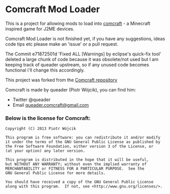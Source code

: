﻿# Comcraft Mod Loader

This is a project for allowing mods to load into [comcraft](http://www.comcraft-game.blogspot.com) - a Minecraft inspired game for J2ME devices.

Comcraft Mod Loader is not finished yet, if you have any suggestions, ideas code tips etc please make an 'issue' or a pull request.

The Commit e71872501d 'Fixed ALL [Warnings] by eclipse's quick-fix tool' deleted a large chunk of code because it was obsolete/not used but I am keeping track of queader upstream, so if any unused code becomes functional i'll change this accordingly.

This project was forked from the [Comcraft repository](https://github.com/queader/Comcraft)

Comcraft is made by queader (Piotr Wójcik), you can find him:

 * Twitter @queader
 * Email queader.comcraft@gmail.com

### Below is the license for Comcraft:
```
Copyright (C) 2013 Piotr Wójcik

This program is free software: you can redistribute it and/or modify
it under the terms of the GNU General Public License as published by
the Free Software Foundation, either version 3 of the License, or
(at your option) any later version.

This program is distributed in the hope that it will be useful,
but WITHOUT ANY WARRANTY; without even the implied warranty of
MERCHANTABILITY or FITNESS FOR A PARTICULAR PURPOSE.  See the
GNU General Public License for more details.

You should have received a copy of the GNU General Public License
along with this program.  If not, see <http://www.gnu.org/licenses/>.
```

